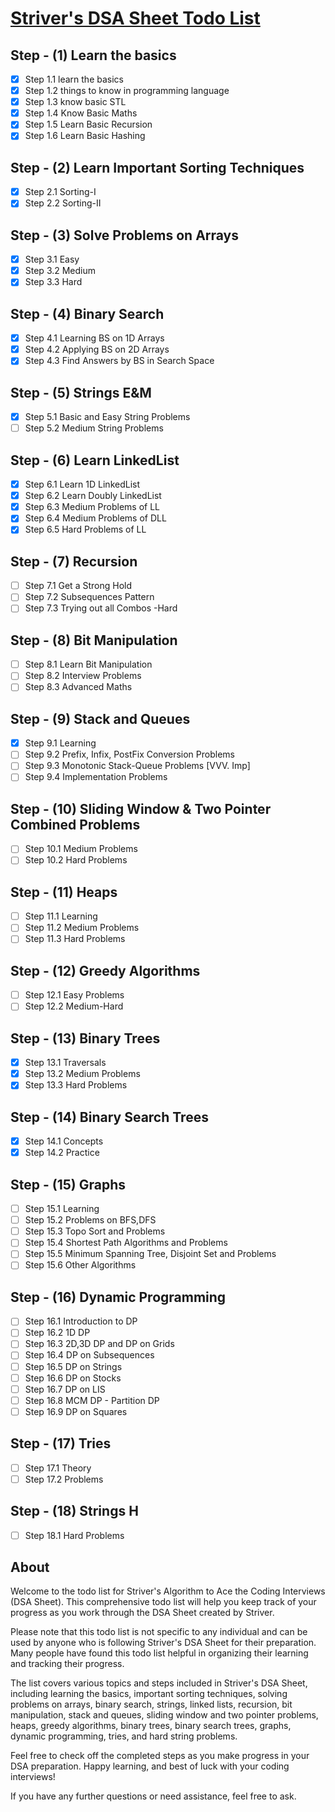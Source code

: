 [Striver's DSA Sheet Todo List](https://takeuforward.org/strivers-a2z-dsa-course/strivers-a2z-dsa-course-sheet-2/)
=============================

Step - (1) Learn the basics
---------------------------
-   [x]  Step 1.1 learn the basics
-   [x]  Step 1.2 things to know in programming language
-   [x]  Step 1.3 know basic STL
-   [x]  Step 1.4 Know Basic Maths
-   [x]  Step 1.5 Learn Basic Recursion
-   [x]  Step 1.6 Learn Basic Hashing

Step - (2) Learn Important Sorting Techniques
---------------------------------------------

-   [x]  Step 2.1 Sorting-I
-   [x]  Step 2.2 Sorting-II

Step - (3) Solve Problems on Arrays
-----------------------------------

-   [x]  Step 3.1 Easy
-   [x]  Step 3.2 Medium
-   [x]  Step 3.3 Hard

Step - (4) Binary Search
------------------------

-   [x]  Step 4.1 Learning BS on 1D Arrays
-   [x]  Step 4.2 Applying BS on 2D Arrays
-   [x]  Step 4.3 Find Answers by BS in Search Space

Step - (5) Strings E&M
----------------------

-   [x]  Step 5.1 Basic and Easy String Problems
-   [ ]  Step 5.2 Medium String Problems

Step - (6) Learn LinkedList
--------------------------------

-   [x]  Step 6.1 Learn 1D LinkedList
-   [x]  Step 6.2 Learn Doubly LinkedList
-   [x]  Step 6.3 Medium Problems of LL
-   [x]  Step 6.4 Medium Problems of DLL
-   [x]  Step 6.5 Hard Problems of LL

Step - (7) Recursion
--------------------

-   [ ]  Step 7.1 Get a Strong Hold
-   [ ]  Step 7.2 Subsequences Pattern
-   [ ]  Step 7.3 Trying out all Combos -Hard

Step - (8) Bit Manipulation
---------------------------

-   [ ]  Step 8.1 Learn Bit Manipulation
-   [ ]  Step 8.2 Interview Problems
-   [ ]  Step 8.3 Advanced Maths

Step - (9) Stack and Queues
---------------------------

-   [x]  Step 9.1 Learning
-   [ ]  Step 9.2 Prefix, Infix, PostFix Conversion Problems
-   [ ]  Step 9.3 Monotonic Stack-Queue Problems [VVV. Imp]
-   [ ]  Step 9.4 Implementation Problems

Step - (10) Sliding Window & Two Pointer Combined Problems
----------------------------------------------------------

-   [ ]  Step 10.1 Medium Problems
-   [ ]  Step 10.2 Hard Problems

Step - (11) Heaps
-----------------

-   [ ]  Step 11.1 Learning
-   [ ]  Step 11.2 Medium Problems
-   [ ]  Step 11.3 Hard Problems

Step - (12) Greedy Algorithms
-----------------------------

-   [ ]  Step 12.1 Easy Problems
-   [ ]  Step 12.2 Medium-Hard

Step - (13) Binary Trees
-----------------------------

-   [x]  Step 13.1 Traversals
-   [x]  Step 13.2 Medium Problems
-   [x]  Step 13.3 Hard Problems

Step - (14) Binary Search Trees
-------------------------------

-   [x]  Step 14.1 Concepts
-   [x]  Step 14.2 Practice 

Step - (15) Graphs
------------------

-   [ ]  Step 15.1 Learning
-   [ ]  Step 15.2 Problems on BFS,DFS
-   [ ]  Step 15.3 Topo Sort and Problems
-   [ ]  Step 15.4 Shortest Path Algorithms and Problems
-   [ ]  Step 15.5 Minimum Spanning Tree, Disjoint Set and Problems
-   [ ]  Step 15.6 Other Algorithms

Step - (16) Dynamic Programming
-------------------------------

-   [ ]  Step 16.1 Introduction to DP
-   [ ]  Step 16.2 1D DP
-   [ ]  Step 16.3 2D,3D DP and DP on Grids
-   [ ]  Step 16.4 DP on Subsequences
-   [ ]  Step 16.5 DP on Strings
-   [ ]  Step 16.6 DP on Stocks
-   [ ]  Step 16.7 DP on LIS
-   [ ]  Step 16.8 MCM DP - Partition DP
-   [ ]  Step 16.9 DP on Squares

Step - (17) Tries
-----------------

-   [ ]  Step 17.1 Theory
-   [ ]  Step 17.2 Problems

Step - (18) Strings H
---------------------

-   [ ]  Step 18.1 Hard Problems


About
-----
Welcome to the todo list for Striver's Algorithm to Ace the Coding Interviews (DSA Sheet). This comprehensive todo list will help you keep track of your progress as you work through the DSA Sheet created by Striver.

Please note that this todo list is not specific to any individual and can be used by anyone who is following Striver's DSA Sheet for their preparation. Many people have found this todo list helpful in organizing their learning and tracking their progress.

The list covers various topics and steps included in Striver's DSA Sheet, including learning the basics, important sorting techniques, solving problems on arrays, binary search, strings, linked lists, recursion, bit manipulation, stack and queues, sliding window and two pointer problems, heaps, greedy algorithms, binary trees, binary search trees, graphs, dynamic programming, tries, and hard string problems.

Feel free to check off the completed steps as you make progress in your DSA preparation. Happy learning, and best of luck with your coding interviews!

If you have any further questions or need assistance, feel free to ask.